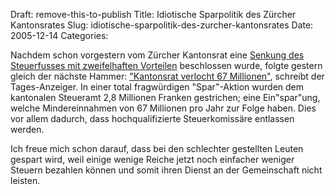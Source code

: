 Draft: remove-this-to-publish
Title: Idiotische Sparpolitik des Zürcher Kantonsrates
Slug: idiotische-sparpolitik-des-zurcher-kantonsrates
Date: 2005-12-14
Categories:

Nachdem schon vorgestern vom Zürcher Kantonsrat eine [Senkung des Steuerfusses mit zweifelhaften Vorteilen](http://www.ignoranz.ch/item/buergerlicher-kantonsrat-jetzt-wird-zuerich-kaputtgespart/) beschlossen wurde, folgte gestern gleich der nächste Hammer: ["Kantonsrat verlocht 67 Millionen"](http://www.tagesanzeiger.ch/dyn/news/zuerich/571900.html), schreibt der Tages-Anzeiger. In einer total fragwürdigen "Spar"-Aktion wurden dem kantonalen Steueramt 2,8 Millionen Franken gestrichen; eine Ein"spar"ung, welche Mindereinnahmen von 67 Millionen pro Jahr zur Folge haben. Dies vor allem dadurch, dass hochqualifizierte Steuerkomissäre entlassen werden.

Ich freue mich schon darauf, dass bei den schlechter gestellten Leuten gespart wird, weil einige wenige Reiche jetzt noch einfacher weniger Steuern bezahlen können und somit ihren Dienst an der Gemeinschaft nicht leisten.
